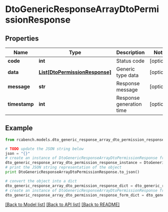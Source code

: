 # DtoGenericResponseArrayDtoPermissionResponse


## Properties

Name | Type | Description | Notes
------------ | ------------- | ------------- | -------------
**code** | **int** | Status code | [optional] 
**data** | [**List[DtoPermissionResponse]**](DtoPermissionResponse.md) | Generic type data | [optional] 
**message** | **str** | Response message | [optional] 
**timestamp** | **int** | Response generation time | [optional] 

## Example

```python
from rcabench.models.dto_generic_response_array_dto_permission_response import DtoGenericResponseArrayDtoPermissionResponse

# TODO update the JSON string below
json = "{}"
# create an instance of DtoGenericResponseArrayDtoPermissionResponse from a JSON string
dto_generic_response_array_dto_permission_response_instance = DtoGenericResponseArrayDtoPermissionResponse.from_json(json)
# print the JSON string representation of the object
print DtoGenericResponseArrayDtoPermissionResponse.to_json()

# convert the object into a dict
dto_generic_response_array_dto_permission_response_dict = dto_generic_response_array_dto_permission_response_instance.to_dict()
# create an instance of DtoGenericResponseArrayDtoPermissionResponse from a dict
dto_generic_response_array_dto_permission_response_form_dict = dto_generic_response_array_dto_permission_response.from_dict(dto_generic_response_array_dto_permission_response_dict)
```
[[Back to Model list]](../README.md#documentation-for-models) [[Back to API list]](../README.md#documentation-for-api-endpoints) [[Back to README]](../README.md)


